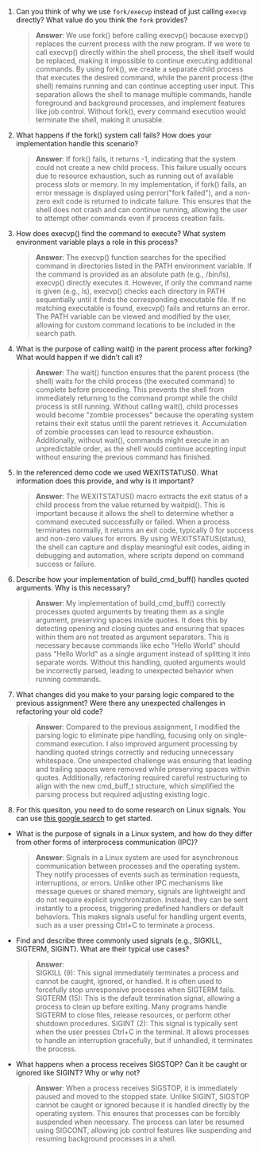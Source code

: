 1. Can you think of why we use `fork/execvp` instead of just calling `execvp` directly? What value do you think the `fork` provides?

    > **Answer**: We use fork() before calling execvp() because execvp() replaces the current process with the new program. If we were to call execvp() directly within the shell process, the shell itself would be replaced, making it impossible to continue executing additional commands. By using fork(), we create a separate child process that executes the desired command, while the parent process (the shell) remains running and can continue accepting user input. This separation allows the shell to manage multiple commands, handle foreground and background processes, and implement features like job control. Without fork(), every command execution would terminate the shell, making it unusable.

2. What happens if the fork() system call fails? How does your implementation handle this scenario?

    > **Answer**:  If fork() fails, it returns -1, indicating that the system could not create a new child process. This failure usually occurs due to resource exhaustion, such as running out of available process slots or memory. In my implementation, if fork() fails, an error message is displayed using perror("fork failed"), and a non-zero exit code is returned to indicate failure. This ensures that the shell does not crash and can continue running, allowing the user to attempt other commands even if process creation fails.

3. How does execvp() find the command to execute? What system environment variable plays a role in this process?

    > **Answer**:  The execvp() function searches for the specified command in directories listed in the PATH environment variable. If the command is provided as an absolute path (e.g., /bin/ls), execvp() directly executes it. However, if only the command name is given (e.g., ls), execvp() checks each directory in PATH sequentially until it finds the corresponding executable file. If no matching executable is found, execvp() fails and returns an error. The PATH variable can be viewed and modified by the user, allowing for custom command locations to be included in the search path.

4. What is the purpose of calling wait() in the parent process after forking? What would happen if we didn’t call it?

    > **Answer**:  The wait() function ensures that the parent process (the shell) waits for the child process (the executed command) to complete before proceeding. This prevents the shell from immediately returning to the command prompt while the child process is still running. Without calling wait(), child processes would become "zombie processes" because the operating system retains their exit status until the parent retrieves it. Accumulation of zombie processes can lead to resource exhaustion. Additionally, without wait(), commands might execute in an unpredictable order, as the shell would continue accepting input without ensuring the previous command has finished.

5. In the referenced demo code we used WEXITSTATUS(). What information does this provide, and why is it important?

    > **Answer**:  The WEXITSTATUS() macro extracts the exit status of a child process from the value returned by waitpid(). This is important because it allows the shell to determine whether a command executed successfully or failed. When a process terminates normally, it returns an exit code, typically 0 for success and non-zero values for errors. By using WEXITSTATUS(status), the shell can capture and display meaningful exit codes, aiding in debugging and automation, where scripts depend on command success or failure.

6. Describe how your implementation of build_cmd_buff() handles quoted arguments. Why is this necessary?

    > **Answer**:  My implementation of build_cmd_buff() correctly processes quoted arguments by treating them as a single argument, preserving spaces inside quotes. It does this by detecting opening and closing quotes and ensuring that spaces within them are not treated as argument separators. This is necessary because commands like echo "Hello World" should pass "Hello World" as a single argument instead of splitting it into separate words. Without this handling, quoted arguments would be incorrectly parsed, leading to unexpected behavior when running commands.

7. What changes did you make to your parsing logic compared to the previous assignment? Were there any unexpected challenges in refactoring your old code?

    > **Answer**:  Compared to the previous assignment, I modified the parsing logic to eliminate pipe handling, focusing only on single-command execution. I also improved argument processing by handling quoted strings correctly and reducing unnecessary whitespace. One unexpected challenge was ensuring that leading and trailing spaces were removed while preserving spaces within quotes. Additionally, refactoring required careful restructuring to align with the new cmd_buff_t structure, which simplified the parsing process but required adjusting existing logic.

8. For this quesiton, you need to do some research on Linux signals. You can use [this google search](https://www.google.com/search?q=Linux+signals+overview+site%3Aman7.org+OR+site%3Alinux.die.net+OR+site%3Atldp.org&oq=Linux+signals+overview+site%3Aman7.org+OR+site%3Alinux.die.net+OR+site%3Atldp.org&gs_lcrp=EgZjaHJvbWUyBggAEEUYOdIBBzc2MGowajeoAgCwAgA&sourceid=chrome&ie=UTF-8) to get started.

- What is the purpose of signals in a Linux system, and how do they differ from other forms of interprocess communication (IPC)?

    > **Answer**:  Signals in a Linux system are used for asynchronous communication between processes and the operating system. They notify processes of events such as termination requests, interruptions, or errors. Unlike other IPC mechanisms like message queues or shared memory, signals are lightweight and do not require explicit synchronization. Instead, they can be sent instantly to a process, triggering predefined handlers or default behaviors. This makes signals useful for handling urgent events, such as a user pressing Ctrl+C to terminate a process.

- Find and describe three commonly used signals (e.g., SIGKILL, SIGTERM, SIGINT). What are their typical use cases?

    > **Answer**:  
SIGKILL (9): This signal immediately terminates a process and cannot be caught, ignored, or handled. It is often used to forcefully stop unresponsive processes when SIGTERM fails.
SIGTERM (15): This is the default termination signal, allowing a process to clean up before exiting. Many programs handle SIGTERM to close files, release resources, or perform other shutdown procedures.
SIGINT (2): This signal is typically sent when the user presses Ctrl+C in the terminal. It allows processes to handle an interruption gracefully, but if unhandled, it terminates the process.


- What happens when a process receives SIGSTOP? Can it be caught or ignored like SIGINT? Why or why not?

    > **Answer**:  When a process receives SIGSTOP, it is immediately paused and moved to the stopped state. Unlike SIGINT, SIGSTOP cannot be caught or ignored because it is handled directly by the operating system. This ensures that processes can be forcibly suspended when necessary. The process can later be resumed using SIGCONT, allowing job control features like suspending and resuming background processes in a shell.
